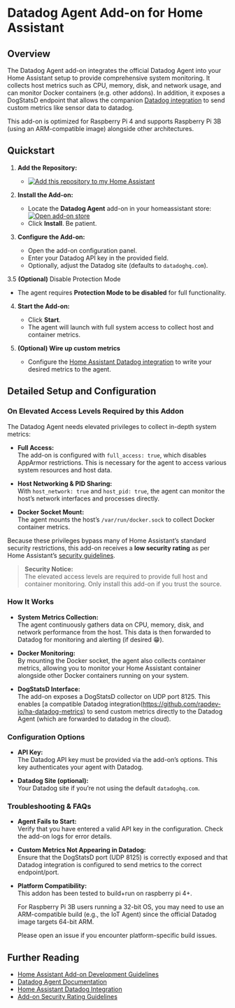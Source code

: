 # Datadog Agent Add-on for Home Assistant

## Overview

The Datadog Agent add-on integrates the official Datadog Agent into your Home Assistant setup to provide comprehensive system monitoring. It collects host metrics such as CPU, memory, disk, and network usage, and can monitor Docker containers (e.g. other addons). In addition, it exposes a DogStatsD endpoint that allows the companion [Datadog integration](https://github.com/rapdev-io/ha-datadog-metrics) to send custom metrics like sensor data to datadog.

This add-on is optimized for Raspberry Pi 4 and supports Raspberry Pi 3B (using an ARM-compatible image) alongside other architectures.

## Quickstart

1. **Add the Repository:**
   - [![Add this repository to my Home Assistant](https://my.home-assistant.io/badges/supervisor_add_addon_repository.svg)](https://my.home-assistant.io/redirect/supervisor_add_addon_repository/?repository_url=https%3A%2F%2Fgithub.com%2Frapdev-io%2Faddon-datadog-agent)

2. **Install the Add-on:**
   - Locate the **Datadog Agent** add-on in your homeassistant store: [![Open add-on store](https://my.home-assistant.io/badges/supervisor_store.svg)](https://my.home-assistant.io/redirect/supervisor_store/)
   - Click **Install**. Be patient.

3. **Configure the Add-on:**
   - Open the add-on configuration panel.
   - Enter your Datadog API key in the provided field.
   - Optionally, adjust the Datadog site (defaults to `datadoghq.com`).

3.5 **(Optional)** Disable Protection Mode
   - The agent requires **Protection Mode to be disabled** for full functionality.

4. **Start the Add-on:**
   - Click **Start**.
   - The agent will launch with full system access to collect host and container metrics.

5. **(Optional) Wire up custom metrics**
   - Configure the [Home Assistant Datadog integration](https://github.com/rapdev-io/ha-datadog-metrics) to write your desired metrics to the agent.

## Detailed Setup and Configuration

### On Elevated Access Levels Required by this Addon

The Datadog Agent needs elevated privileges to collect in-depth system metrics:

- **Full Access:**  
  The add-on is configured with `full_access: true`, which disables AppArmor restrictions. This is necessary for the agent to access various system resources and host data.

- **Host Networking & PID Sharing:**  
  With `host_network: true` and `host_pid: true`, the agent can monitor the host’s network interfaces and processes directly.

- **Docker Socket Mount:**  
  The agent mounts the host’s `/var/run/docker.sock` to collect Docker container metrics.

Because these privileges bypass many of Home Assistant’s standard security restrictions, this add-on receives a **low security rating** as per Home Assistant’s [security guidelines](https://developers.home-assistant.io/docs/add-ons/presentation#security).  
> **Security Notice:**  
> The elevated access levels are required to provide full host and container monitoring. Only install this add-on if you trust the source.

### How It Works

- **System Metrics Collection:**  
  The agent continuously gathers data on CPU, memory, disk, and network performance from the host. This data is then forwarded to Datadog for monitoring and alerting (if desired :grin:).

- **Docker Monitoring:**  
  By mounting the Docker socket, the agent also collects container metrics, allowing you to monitor your Home Assistant container alongside other Docker containers running on your system.

- **DogStatsD Interface:**  
  The add-on exposes a DogStatsD collector on UDP port 8125. This enables [a compatible Datadog integration(https://github.com/rapdev-io/ha-datadog-metrics) to send custom metrics directly to the Datadog Agent (which are forwarded to datadog in the cloud).

### Configuration Options

- **API Key:**  
  The Datadog API key must be provided via the add-on’s options. This key authenticates your agent with Datadog.

- **Datadog Site (optional):**  
  Your Datadog site if you’re not using the default `datadoghq.com`.

### Troubleshooting & FAQs

- **Agent Fails to Start:**  
  Verify that you have entered a valid API key in the configuration. Check the add-on logs for error details.

- **Custom Metrics Not Appearing in Datadog:**  
  Ensure that the DogStatsD port (UDP 8125) is correctly exposed and that Datadog integration is configured to send metrics to the correct endpoint/port.

- **Platform Compatibility:**  
  This addon has been tested to build+run on raspberry pi 4+.
  
  For Raspberry Pi 3B users running a 32-bit OS, you may need to use an ARM-compatible build (e.g., the IoT Agent) since the official Datadog image targets 64-bit ARM.

  Please open an issue if you encounter platform-specific build issues.

## Further Reading

- [Home Assistant Add-on Development Guidelines](https://developers.home-assistant.io/docs/add-ons/)
- [Datadog Agent Documentation](https://docs.datadoghq.com/agent/)
- [Home Assistant Datadog Integration](https://www.home-assistant.io/integrations/datadog/)
- [Add-on Security Rating Guidelines](https://developers.home-assistant.io/docs/add-ons/presentation#security)

